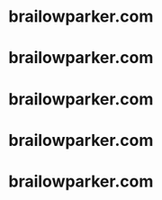 # brailowparker.com
# brailowparker.com
# brailowparker.com
# brailowparker.com
# brailowparker.com
